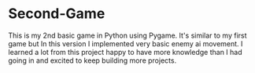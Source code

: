 # Second-Game
This is my 2nd basic game in Python using Pygame. It's similar to my first game but In this version I implemented very basic enemy ai movement. I learned a lot from this project happy to have more knowledge than I had going in and excited to keep building more projects.
